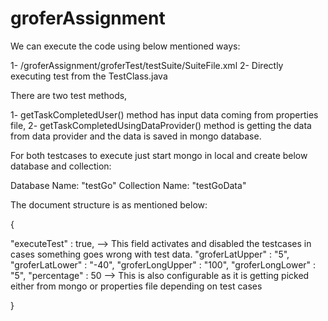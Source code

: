 # groferAssignment


We can execute the code using below mentioned ways:

1- /groferAssignment/groferTest/testSuite/SuiteFile.xml 2- Directly executing test from the TestClass.java

There are two test methods,

1- getTaskCompletedUser() method has input data coming from properties file, 2- getTaskCompletedUsingDataProvider() method is getting the data from data provider and the data is saved in mongo database.

For both testcases to execute just start mongo in local and create below database and collection:

Database Name: "testGo" Collection Name: "testGoData"

The document structure is as mentioned below:


{

"executeTest" : true,   --> This field activates and disabled the testcases in cases something goes wrong with test data.
"groferLatUpper" : "5",
"groferLatLower" : "-40",
"groferLongUpper" : "100",
"groferLongLower" : "5",
"percentage" : 50      --> This is also configurable as it is getting picked either from mongo or properties file depending on test cases

}
